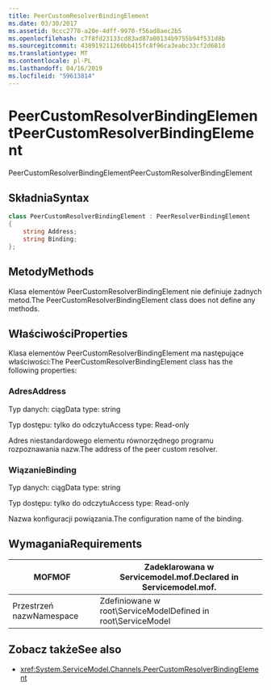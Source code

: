 ```yaml
---
title: PeerCustomResolverBindingElement
ms.date: 03/30/2017
ms.assetid: 9ccc2770-a20e-4dff-9970-f56ad8aec2b5
ms.openlocfilehash: c7f8fd23133cd83ad87a00134b9755b94f531d8b
ms.sourcegitcommit: 438919211260bb415fc8f96ca3eabc33cf2d681d
ms.translationtype: MT
ms.contentlocale: pl-PL
ms.lasthandoff: 04/16/2019
ms.locfileid: "59613814"
---
```

# <a name="peercustomresolverbindingelement"></a><span data-ttu-id="f1b1c-102">PeerCustomResolverBindingElement</span><span class="sxs-lookup"><span data-stu-id="f1b1c-102">PeerCustomResolverBindingElement</span></span>

<span data-ttu-id="f1b1c-103">PeerCustomResolverBindingElement</span><span class="sxs-lookup"><span data-stu-id="f1b1c-103">PeerCustomResolverBindingElement</span></span>

## <a name="syntax"></a><span data-ttu-id="f1b1c-104">Składnia</span><span class="sxs-lookup"><span data-stu-id="f1b1c-104">Syntax</span></span>

```csharp
class PeerCustomResolverBindingElement : PeerResolverBindingElement
{
    string Address;
    string Binding;
};
```

## <a name="methods"></a><span data-ttu-id="f1b1c-105">Metody</span><span class="sxs-lookup"><span data-stu-id="f1b1c-105">Methods</span></span>

<span data-ttu-id="f1b1c-106">Klasa elementów PeerCustomResolverBindingElement nie definiuje żadnych metod.</span><span class="sxs-lookup"><span data-stu-id="f1b1c-106">The PeerCustomResolverBindingElement class does not define any methods.</span></span>

## <a name="properties"></a><span data-ttu-id="f1b1c-107">Właściwości</span><span class="sxs-lookup"><span data-stu-id="f1b1c-107">Properties</span></span>

 <span data-ttu-id="f1b1c-108">Klasa elementów PeerCustomResolverBindingElement ma następujące właściwości:</span><span class="sxs-lookup"><span data-stu-id="f1b1c-108">The PeerCustomResolverBindingElement class has the following properties:</span></span>

### <a name="address"></a><span data-ttu-id="f1b1c-109">Adres</span><span class="sxs-lookup"><span data-stu-id="f1b1c-109">Address</span></span>

<span data-ttu-id="f1b1c-110">Typ danych: ciąg</span><span class="sxs-lookup"><span data-stu-id="f1b1c-110">Data type: string</span></span>

<span data-ttu-id="f1b1c-111">Typ dostępu: tylko do odczytu</span><span class="sxs-lookup"><span data-stu-id="f1b1c-111">Access type: Read-only</span></span>

<span data-ttu-id="f1b1c-112">Adres niestandardowego elementu równorzędnego programu rozpoznawania nazw.</span><span class="sxs-lookup"><span data-stu-id="f1b1c-112">The address of the peer custom resolver.</span></span>

### <a name="binding"></a><span data-ttu-id="f1b1c-113">Wiązanie</span><span class="sxs-lookup"><span data-stu-id="f1b1c-113">Binding</span></span>

<span data-ttu-id="f1b1c-114">Typ danych: ciąg</span><span class="sxs-lookup"><span data-stu-id="f1b1c-114">Data type: string</span></span>

<span data-ttu-id="f1b1c-115">Typ dostępu: tylko do odczytu</span><span class="sxs-lookup"><span data-stu-id="f1b1c-115">Access type: Read-only</span></span>

<span data-ttu-id="f1b1c-116">Nazwa konfiguracji powiązania.</span><span class="sxs-lookup"><span data-stu-id="f1b1c-116">The configuration name of the binding.</span></span>

## <a name="requirements"></a><span data-ttu-id="f1b1c-117">Wymagania</span><span class="sxs-lookup"><span data-stu-id="f1b1c-117">Requirements</span></span>

|<span data-ttu-id="f1b1c-118">MOF</span><span class="sxs-lookup"><span data-stu-id="f1b1c-118">MOF</span></span>|<span data-ttu-id="f1b1c-119">Zadeklarowana w Servicemodel.mof.</span><span class="sxs-lookup"><span data-stu-id="f1b1c-119">Declared in Servicemodel.mof.</span></span>|
|---------|-----------------------------------|
|<span data-ttu-id="f1b1c-120">Przestrzeń nazw</span><span class="sxs-lookup"><span data-stu-id="f1b1c-120">Namespace</span></span>|<span data-ttu-id="f1b1c-121">Zdefiniowane w root\ServiceModel</span><span class="sxs-lookup"><span data-stu-id="f1b1c-121">Defined in root\ServiceModel</span></span>|

## <a name="see-also"></a><span data-ttu-id="f1b1c-122">Zobacz także</span><span class="sxs-lookup"><span data-stu-id="f1b1c-122">See also</span></span>

- <xref:System.ServiceModel.Channels.PeerCustomResolverBindingElement>
